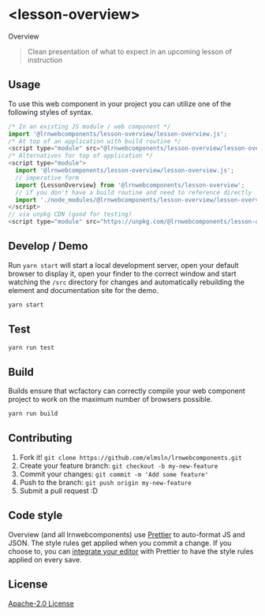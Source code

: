 # &lt;lesson-overview&gt;

Overview
> Clean presentation of what to expect in an upcoming lesson of instruction

## Usage
To use this web component in your project you can utilize one of the following styles of syntax.

```js
/* In an existing JS module / web component */
import '@lrnwebcomponents/lesson-overview/lesson-overview.js';
/* At top of an application with build routine */
<script type="module" src="@lrnwebcomponents/lesson-overview/lesson-overview.js"></script>
/* Alternatives for top of application */
<script type="module">
  import '@lrnwebcomponents/lesson-overview/lesson-overview.js';
  // imperative form
  import {LessonOverview} from '@lrnwebcomponents/lesson-overview';
  // if you don't have a build routine and need to reference directly
  import './node_modules/@lrnwebcomponents/lesson-overview/lesson-overview.js';
</script>
// via unpkg CDN (good for testing)
<script type="module" src="https://unpkg.com/@lrnwebcomponents/lesson-overview/lesson-overview.js"></script>
```

## Develop / Demo
Run `yarn start` will start a local development server, open your default browser to display it, open your finder to the correct window and start watching the `/src` directory for changes and automatically rebuilding the element and documentation site for the demo.
```bash
yarn start
```

## Test

```bash
yarn run test
```

## Build
Builds ensure that wcfactory can correctly compile your web component project to
work on the maximum number of browsers possible.
```bash
yarn run build
```

## Contributing

1. Fork it! `git clone https://github.com/elmsln/lrnwebcomponents.git`
2. Create your feature branch: `git checkout -b my-new-feature`
3. Commit your changes: `git commit -m 'Add some feature'`
4. Push to the branch: `git push origin my-new-feature`
5. Submit a pull request :D

## Code style

Overview (and all lrnwebcomponents) use [Prettier][prettier] to auto-format JS and JSON.  The style rules get applied when you commit a change.  If you choose to, you can [integrate your editor][prettier-ed] with Prettier to have the style rules applied on every save.

[prettier]: https://github.com/prettier/prettier/
[prettier-ed]: https://github.com/prettier/prettier/#editor-integration
[polyserve]: https://github.com/Polymer/polyserve
[web-component-tester]: https://github.com/Polymer/web-component-tester

## License
[Apache-2.0 License](http://opensource.org/licenses/Apache-2.0)